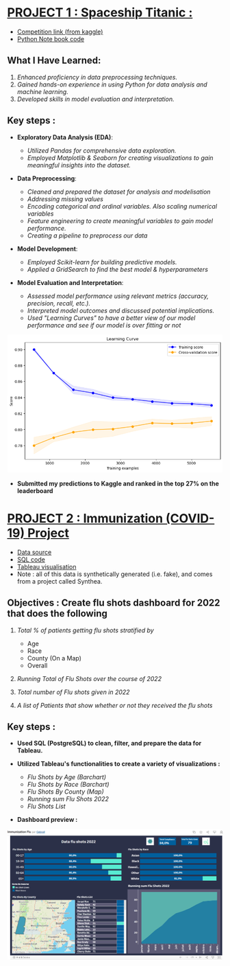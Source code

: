 # [PROJECT 1 : Spaceship Titanic :](https://github.com/cebsmind/portfolio/blob/main/TitanicSpaceShip.ipynb) 
- [Competition link (from kaggle)](https://www.kaggle.com/competitions/spaceship-titanic)
- [Python Note book code](https://github.com/cebsmind/portfolio/blob/main/TitanicSpaceShip.ipynb)
  
## What I Have Learned:
1. *Enhanced proficiency in data preprocessing techniques.*
2. *Gained hands-on experience in using Python for data analysis and machine learning.*
3. *Developed skills in model evaluation and interpretation.*

## Key steps :

* **Exploratory Data Analysis (EDA)**:
  - *Utilized Pandas for comprehensive data exploration.*
  - *Employed Matplotlib & Seaborn for creating visualizations to gain meaningful insights into the dataset.*

* **Data Preprocessing**:
  - *Cleaned and prepared the dataset for analysis and modelisation*
  - *Addressing missing values*
  - *Encoding categorical and ordinal variables. Also scaling numerical variables*
  - *Feature engineering to create meaningful variables to gain model performance.*
  - *Creating a pipeline to preprocess our data*

* **Model Development**:
  - *Employed Scikit-learn for building predictive models.*
  - *Applied a GridSearch to find the best model & hyperparameters*
   

* **Model Evaluation and Interpretation**:
  - *Assessed model performance using relevant metrics (accuracy, precision, recall, etc.).*
  - *Interpreted model outcomes and discussed potential implications.*
  - *Used "Learning Curves" to have a better view of our model performance and see if our model is over fitting or not*

![](https://github.com/cebsmind/portfolio/blob/main/images/download.png?raw=true)


* **Submitted my predictions to Kaggle and ranked in the top 27% on the leaderboard**


# [PROJECT 2 : Immunization (COVID-19) Project](https://public.tableau.com/app/profile/cebrail/viz/ImmunizationFlu/Tableaudebord1)
- [Data source](https://github.com/cebsmind/portfolio/tree/main/sql-data)
- [SQL code](https://github.com/cebsmind/portfolio/blob/main/SQL-code)
- [Tableau visualisation](https://public.tableau.com/app/profile/cebrail/viz/ImmunizationFlu/Tableaudebord1)
- Note : all of this data is synthetically generated (i.e. fake), and comes from a project called Synthea.
## Objectives : Create flu shots dashboard for 2022 that does the following
1. *Total % of patients getting flu shots stratified by*
   - Age
   - Race
   - County (On a Map)
   - Overall
   
2. *Running Total of Flu Shots over the course of 2022*
3. *Total number of Flu shots given in 2022*
4. *A list of Patients that show whether or not they received the flu shots*
   
## Key steps :

* **Used SQL (PostgreSQL) to clean, filter, and prepare the data for Tableau.**
  
* **Utilized Tableau's functionalities to create a variety of visualizations :**
  - *Flu Shots by Age (Barchart)*
  - *Flu Shots by Race (Barchart)*
  - *Flu Shots By County (Map)*
  - *Running sum Flu Shots 2022*
  - *Flu Shots List*
    
* **Dashboard preview :** 

![](https://github.com/cebsmind/portfolio/blob/main/images/DataFluShots.png?raw=true)

